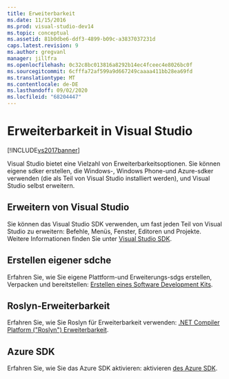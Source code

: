 ```yaml
---
title: Erweiterbarkeit
ms.date: 11/15/2016
ms.prod: visual-studio-dev14
ms.topic: conceptual
ms.assetid: 81b0dbe6-ddf3-4899-b09c-a3837037231d
caps.latest.revision: 9
ms.author: gregvanl
manager: jillfra
ms.openlocfilehash: 0c32c8bc013816a8292b14ec4fceec4e8026bc0f
ms.sourcegitcommit: 6cfffa72af599a9d667249caaaa411bb28ea69fd
ms.translationtype: MT
ms.contentlocale: de-DE
ms.lasthandoff: 09/02/2020
ms.locfileid: "68204447"
---
```

# <a name="extensibility-in-visual-studio"></a>Erweiterbarkeit in Visual Studio
[!INCLUDE[vs2017banner](../includes/vs2017banner.md)]

Visual Studio bietet eine Vielzahl von Erweiterbarkeitsoptionen. Sie können eigene sdker erstellen, die Windows-, Windows Phone-und Azure-sdker verwenden (die als Teil von Visual Studio installiert werden), und Visual Studio selbst erweitern.

## <a name="extend-visual-studio"></a>Erweitern von Visual Studio
 Sie können das Visual Studio SDK verwenden, um fast jeden Teil von Visual Studio zu erweitern: Befehle, Menüs, Fenster, Editoren und Projekte. Weitere Informationen finden Sie unter [Visual Studio SDK](../extensibility/visual-studio-sdk.md).

## <a name="create-your-own-sdks"></a>Erstellen eigener sdche
 Erfahren Sie, wie Sie eigene Plattform-und Erweiterungs-sdgs erstellen, Verpacken und bereitstellen: [Erstellen eines Software Development Kits](../extensibility/creating-a-software-development-kit.md).

## <a name="roslyn-extensibility"></a>Roslyn-Erweiterbarkeit
 Erfahren Sie, wie Sie Roslyn für Erweiterbarkeit verwenden: [.NET Compiler Platform ("Roslyn") Erweiterbarkeit](../extensibility/dotnet-compiler-platform-roslyn-extensibility.md).

## <a name="azure-sdk"></a>Azure SDK
 Erfahren Sie, wie Sie das Azure SDK aktivieren: aktivieren [des Azure SDK](../extensibility/enabling-the-azure-sdk.md).
